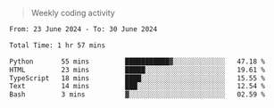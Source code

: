 > Weekly coding activity
<!--START_SECTION:waka-->

```txt
From: 23 June 2024 - To: 30 June 2024

Total Time: 1 hr 57 mins

Python       55 mins         ███████████▓░░░░░░░░░░░░░   47.18 %
HTML         23 mins         █████░░░░░░░░░░░░░░░░░░░░   19.61 %
TypeScript   18 mins         ████░░░░░░░░░░░░░░░░░░░░░   15.55 %
Text         14 mins         ███░░░░░░░░░░░░░░░░░░░░░░   12.54 %
Bash         3 mins          ▓░░░░░░░░░░░░░░░░░░░░░░░░   02.59 %
```

<!--END_SECTION:waka-->
